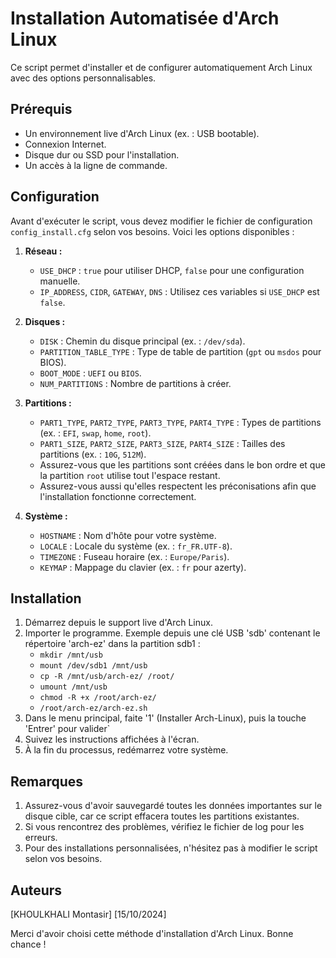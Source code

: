 # Installation Automatisée d'Arch Linux

Ce script permet d'installer et de configurer automatiquement Arch Linux avec des options personnalisables.

## Prérequis
- Un environnement live d'Arch Linux (ex. : USB bootable).
- Connexion Internet.
- Disque dur ou SSD pour l'installation.
- Un accès à la ligne de commande.

## Configuration
Avant d'exécuter le script, vous devez modifier le fichier de configuration `config_install.cfg` selon vos besoins. Voici les options disponibles :

1. **Réseau :**
   - `USE_DHCP` : `true` pour utiliser DHCP, `false` pour une configuration manuelle.
   - `IP_ADDRESS`, `CIDR`, `GATEWAY`, `DNS` : Utilisez ces variables si `USE_DHCP` est `false`.

2. **Disques :**
   - `DISK` : Chemin du disque principal (ex. : `/dev/sda`).
   - `PARTITION_TABLE_TYPE` : Type de table de partition (`gpt` ou `msdos` pour BIOS).
   - `BOOT_MODE` : `UEFI` ou `BIOS`.
   - `NUM_PARTITIONS` : Nombre de partitions à créer.

3. **Partitions :**
   - `PART1_TYPE`, `PART2_TYPE`, `PART3_TYPE`, `PART4_TYPE` : Types de partitions (ex. : `EFI`, `swap`, `home`, `root`).
   - `PART1_SIZE`, `PART2_SIZE`, `PART3_SIZE`, `PART4_SIZE` : Tailles des partitions (ex. : `10G`, `512M`).
   - Assurez-vous que les partitions sont créées dans le bon ordre et que la partition `root` utilise tout l'espace restant.
   - Assurez-vous aussi qu'elles respectent les préconisations afin que l'installation fonctionne correctement.

4. **Système :**
   - `HOSTNAME` : Nom d'hôte pour votre système.
   - `LOCALE` : Locale du système (ex. : `fr_FR.UTF-8`).
   - `TIMEZONE` : Fuseau horaire (ex. : `Europe/Paris`).
   - `KEYMAP` : Mappage du clavier (ex. : `fr` pour azerty).

## Installation
1. Démarrez depuis le support live d'Arch Linux.
2. Importer le programme. Exemple depuis une clé USB 'sdb' contenant le répertoire 'arch-ez' dans la partition sdb1 :
   - `mkdir /mnt/usb`
   - `mount /dev/sdb1 /mnt/usb`
   - `cp -R /mnt/usb/arch-ez/ /root/`
   - `umount /mnt/usb`
   - `chmod -R +x /root/arch-ez/`
   - `/root/arch-ez/arch-ez.sh`
3. Dans le menu principal, faite '1' (Installer Arch-Linux), puis la touche 'Entrer' pour valider`
4. Suivez les instructions affichées à l'écran. 
5. À la fin du processus, redémarrez votre système.

## Remarques
1. Assurez-vous d'avoir sauvegardé toutes les données importantes sur le disque cible, car ce script effacera toutes les partitions existantes.
2. Si vous rencontrez des problèmes, vérifiez le fichier de log pour les erreurs.
3. Pour des installations personnalisées, n'hésitez pas à modifier le script selon vos besoins.

## Auteurs
[KHOULKHALI Montasir]
[15/10/2024]

Merci d'avoir choisi cette méthode d'installation d'Arch Linux. Bonne chance !